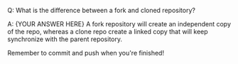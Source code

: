 Q: What is the difference between a fork and cloned repository?

A: {YOUR ANSWER HERE}
A fork repository will create an independent copy of the repo, whereas a clone repo create a linked copy that will keep synchronize with the parent repository. 

Remember to commit and push when you're finished!